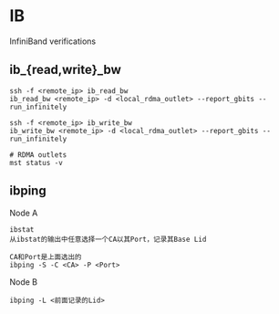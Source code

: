 # IB

InfiniBand verifications

## ib_{read,write}_bw

```
ssh -f <remote_ip> ib_read_bw
ib_read_bw <remote_ip> -d <local_rdma_outlet> --report_gbits --run_infinitely

ssh -f <remote_ip> ib_write_bw
ib_write_bw <remote_ip> -d <local_rdma_outlet> --report_gbits --run_infinitely

# RDMA outlets
mst status -v
```

## ibping

Node A 
```
ibstat 
从ibstat的输出中任意选择一个CA以其Port，记录其Base Lid

CA和Port是上面选出的
ibping -S -C <CA> -P <Port>
```

Node B
```
ibping -L <前面记录的Lid>
```
